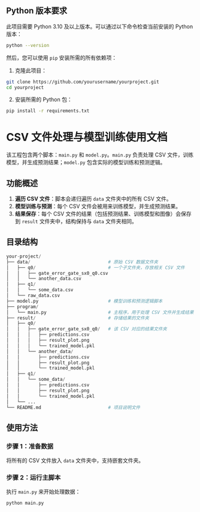 ## Python 版本要求

此项目需要 Python 3.10 及以上版本。可以通过以下命令检查当前安装的 Python 版本：

```bash
python --version
```

然后，您可以使用 `pip` 安装所需的所有依赖项：

1. 克隆此项目：

```bash
git clone https://github.com/yourusername/yourproject.git
cd yourproject
```
2. 安装所需的 Python 包：

```bash
pip install -r requirements.txt
```

# CSV 文件处理与模型训练使用文档

该工程包含两个脚本：`main.py` 和 `model.py`。`main.py` 负责处理 CSV 文件，训练模型，并生成预测结果；`model.py` 包含实际的模型训练和预测逻辑。

## 功能概述

1. **遍历 CSV 文件**：脚本会递归遍历 `data` 文件夹中的所有 CSV 文件。
2. **模型训练与预测**：每个 CSV 文件会被用来训练模型，并生成预测结果。
3. **结果保存**：每个 CSV 文件的结果（包括预测结果、训练模型和图像）会保存到 `result` 文件夹中，结构保持与 `data` 文件夹相同。

## 目录结构

```python
your-project/
├── data/                             # 原始 CSV 数据文件夹
│   ├── q0/                           # 一个子文件夹，存放相关 CSV 文件
│   │   ├── gate_error_gate_sx0_q0.csv
│   │   └── another_data.csv
│   ├── q1/
│   │   └── some_data.csv
│   └── raw_data.csv
├── model.py                          # 模型训练和预测逻辑脚本
├── program/
│   └── main.py                       # 主程序，用于处理 CSV 文件并生成结果
├── result/                           # 存储结果的文件夹
│   ├── q0/
│   │   ├── gate_error_gate_sx0_q0/   # 该 CSV 对应的结果文件夹
│   │   │   ├── predictions.csv
│   │   │   ├── result_plot.png
│   │   │   └── trained_model.pkl
│   │   └── another_data/
│   │       ├── predictions.csv
│   │       ├── result_plot.png
│   │       └── trained_model.pkl
│   ├── q1/
│   │   └── some_data/
│   │       ├── predictions.csv
│   │       ├── result_plot.png
│   │       └── trained_model.pkl
│   └── ...
└── README.md                         # 项目说明文件
```


## 使用方法

### 步骤 1：准备数据

将所有的 CSV 文件放入 `data` 文件夹中，支持嵌套文件夹。

### 步骤 2：运行主脚本

执行 `main.py` 来开始处理数据：

```bash
python main.py
